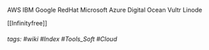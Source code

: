 AWS 
IBM 
Google
RedHat 
Microsoft 
Azure
Digital 
Ocean
Vultr
Linode

[[Infinityfree]]

###### tags: #wiki #Index  #Tools_Soft #Cloud